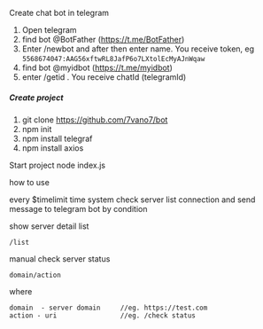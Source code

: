 Create chat bot in telegram
1. Open telegram
2. find bot @BotFather (https://t.me/BotFather)
3. Enter /newbot and after then enter name. You receive token, eg `5568674047:AAG56xftwRL8JafP6o7LXtolEcMyAJnWqaw`
4. find bot @myidbot (https://t.me/myidbot)
5. enter /getid . You receive chatId (telegramId) 


##### Create project
1. git clone https://github.com/7vano7/bot 
2. npm init
3. npm install telegraf
4. npm install axios

Start project 
node index.js

how to use

every $timelimit time system check server list connection and send message to telegram bot by condition

show server detail list
```
/list
```

manual check server status
```
domain/action
```

where
```
domain  - server domain     //eg. https://test.com
action - uri                //eg. /check status


```

